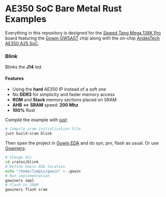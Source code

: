# AE350 SoC Bare Metal Rust Examples
Everything in this repository is designed for the [Sipeed Tang Mega 138K Pro](https://wiki.sipeed.com/hardware/en/tang/tang-mega-138k/mega-138k-pro.html) board featuring the [Gowin GW5AST](https://www.gowinsemi.com/en/product/detail/76/) chip along with the on-chip [AndesTech AE350 A25 SoC](https://www.andestech.com/en/products-solutions/andeshape-platforms/ae350-axi-based-platform-pre-integrated-with-n25f-nx25f-a25-ax25/).

### Blink
Blinks the **J14** led.

#### Features
* Using the **hard** AE350 IP instead of a soft one
* No **DDR3** for simplicity and faster memory access
* **ROM** and **Stack** memory sections placed on SRAM
* **AHB** <=> **SRAM** speed: **200 Mhz**
* **100%** Rust

Compile the example with [just](https://github.com/casey/just#readme):
```bash
# Compile sram initialization file
just build-sram blink
```
Then open the project in [Gowin EDA](https://www.gowinsemi.com/en/support/home/) and do syn, pnr, flash as usual. Or use [Gowiners](https://crates.io/crates/gowiners):
```bash
# Change dir
cd crates/blink
# Define Gowin EDA location
echo "/home/limpix/gowin" > .gowin
# Run implementation
gowiners impl
# Flash to SRAM
gowiners flash sram
```
